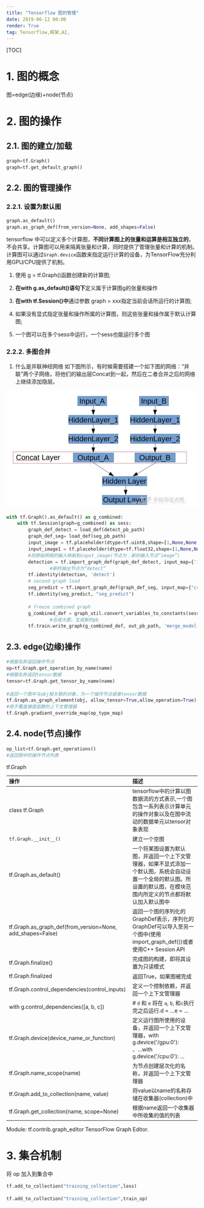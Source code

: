 ```yaml
---
title: "Tensorflow 图的管理"
date: 2019-06-12 00:00
render: True 
tag: Tensorflow,框架,AI,
---
```


[TOC]


# 1. 图的概念

图=edge(边缘)+node(节点)


# 2. 图的操作
## 2.1. 图的建立/加载
```python
graph=tf.Graph()
graph=tf.get_default_graph() 
```

## 2.2. 图的管理操作
### 2.2.1. 设置为默认图
```python
graph.as_default()
graph.as_graph_def(from_version=None, add_shapes=False)
```
tensorflow 中可以定义多个计算图，**不同计算图上的张量和运算是相互独立的**，不会共享。计算图可以用来隔离张量和计算，同时提供了管理张量和计算的机制。计算图可以通过`Graph.device`函数来指定运行计算的设备，为TensorFlow充分利用GPU/CPU提供了机制。
 
1. 使用 g = tf.Graph()函数创建新的计算图;
2. **在with g.as_default()语句下**定义属于计算图g的张量和操作
3. **在with tf.Session()中**通过参数 graph = xxx指定当前会话所运行的计算图;

4. 如果没有显式指定张量和操作所属的计算图，则这些张量和操作属于默认计算图;
5. 一个图可以在多个sess中运行，一个sess也能运行多个图

### 2.2.2. 多图合并
1. 什么是并联神经网络
如下图所示，有时候需要搭建一个如下图的网络：“并联”两个子网络，将他们的输出层Concat到一起，然后在二者合并之后的网络上继续添加隐层。

![](../../../../../attach/images/2020-08-18-11-08-15.png)



```python
with tf.Graph().as_default() as g_combined:
	with tf.Session(graph=g_combined) as sess:
		graph_def_detect = load_def(detect_pb_path)
		graph_def_seg= load_def(seg_pb_path)
		input_image = tf.placeholder(dtype=tf.uint8,shape=[1,None,None,3], name="image")#定义新的网络输入
		input_image1 = tf.placeholder(dtype=tf.float32,shape=[1,None,None,3], name="image1")
		#将原始网络的输入映射到input_image(节点为：新的输入节点“image”)
		detection = tf.import_graph_def(graph_def_detect, input_map={'image_tensor:0': input_image},return_elements=['detection_boxes:0', 'detection_scores:0','detection_classes:0','num_detections:0' ])
                #新的输出节点为“detect”
		tf.identity(detection, 'detect')
		# second graph load
		seg_predict = tf.import_graph_def(graph_def_seg, input_map={"create_inputs/batch:0": input_image1}, return_elements=["conv6/out_1:0"])
		tf.identity(seg_predict, "seg_predict")
 
		# freeze combined graph
		g_combined_def = graph_util.convert_variables_to_constants(sess, sess.graph_def, ["seg_predict","detect"])
                #合成大图，生成新的pb
		tf.train.write_graph(g_combined_def, out_pb_path, 'merge_model.pb', as_text=False)
```

## 2.3. edge(边缘)操作
```python
#根据名称返回操作节点 
op=tf.Graph.get_operation_by_name(name)
#根据名称返回tensor数据     
tensor=tf.Graph.get_tensor_by_name(name)       

#返回一个图中与obj相关联的对象，为一个操作节点或者tensor数据
tf.Graph.as_graph_element(obj, allow_tensor=True,allow_operation=True) 
#用于覆盖梯度函数的上下文管理器
tf.Graph.gradient_override_map(op_type_map) 
```


## 2.4. node(节点)操作
```python
op_list=tf.Graph.get_operations()  
#返回图中的操作节点列表
```

tf.Graph

| 操作                                                       | 描述                                                                                                                                                                   |
| :--------------------------------------------------------- | :--------------------------------------------------------------------------------------------------------------------------------------------------------------------- |
| class tf.Graph                                             | tensorflow中的计算以图数据流的方式表示,一个图包含一系列表示计算单元的操作对象以及在图中流动的数据单元以tensor对象表现                                                  |
| `tf.Graph.__init__()`                                      | 建立一个空图                                                                                                                                                           |
| tf.Graph.as_default()                                      | 一个将某图设置为默认图，并返回一个上下文管理器，如果不显式添加一个默认图，系统会自动设置一个全局的默认图。所设置的默认图，在模块范围内所定义的节点都将默认加入默认图中 |
| tf.Graph.as_graph_def(from_version=None, add_shapes=False) | 返回一个图的序列化的GraphDef表示，序列化的GraphDef可以导入至另一个图中(使用 import_graph_def())或者使用C++ Session API                                                 |
| tf.Graph.finalize()                                        | 完成图的构建，即将其设置为只读模式                                                                                                                                     |
| tf.Graph.finalized                                         | 返回True，如果图被完成                                                                                                                                                 |
| tf.Graph.control_dependencies(control_inputs)              | 定义一个控制依赖，并返回一个上下文管理器                                                                                                                               |
| with g.control_dependencies([a, b, c])                     | # `d` 和 `e` 将在 `a`, `b`, 和`c`执行完之后运行.d = …e = …                                                                                                             |
| tf.Graph.device(device_name_or_function)                   | 定义运行图所使用的设备，并返回一个上下文管理器，with g.device('/gpu:0'): 、...with g.device('/cpu:0'): ...                                                             |
| tf.Graph.name_scope(name)                                  | 为节点创建层次化的名称，并返回一个上下文管理器                                                                                                                         |
| tf.Graph.add_to_collection(name, value)                    | 将value以name的名称存储在收集器(collection)中                                                                                                                          |
| tf.Graph.get_collection(name, scope=None)                  | 根据name返回一个收集器中所收集的值的列表                                                                                                                               |



Module: tf.contrib.graph_editor
TensorFlow Graph Editor.



# 3. 集合机制

将 op 加入到集合中
```python 
tf.add_to_collection("training_collection",loss)

tf.add_to_collection("training_collection",train_op)

```
